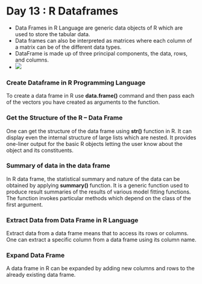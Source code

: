 # Day 13 : R Dataframes
- Data Frames in R Language are generic data objects of R which are used to store the tabular data.
- Data frames can also be interpreted as matrices where each column of a matrix can be of the different data types.
-  DataFrame is made up of three principal components, the data, rows, and columns. 
-  ![](https://media.geeksforgeeks.org/wp-content/uploads/20200414224825/f115.png)

### Create Dataframe in R Programming Language
To create a data frame in R use **data.frame()** command and then pass each of the vectors you have created as arguments to the function.

### Get the Structure of the R – Data Frame
One can get the structure of the data frame using **str()** function in R. It can display even the internal structure of large lists which are nested. It provides one-liner output for the basic R objects letting the user know about the object and its constituents. 

### Summary of data in the data frame
In R data frame, the statistical summary and nature of the data can be obtained by applying **summary()** function. It is a generic function used to produce result summaries of the results of various model fitting functions. The function invokes particular methods which depend on the class of the first argument. 

### Extract Data from Data Frame in R Language
Extract data from a data frame means that to access its rows or columns. One can extract a specific column from a data frame using its column name. 

### Expand Data Frame
A data frame in R can be expanded by adding new columns and rows to the already existing data frame. 
